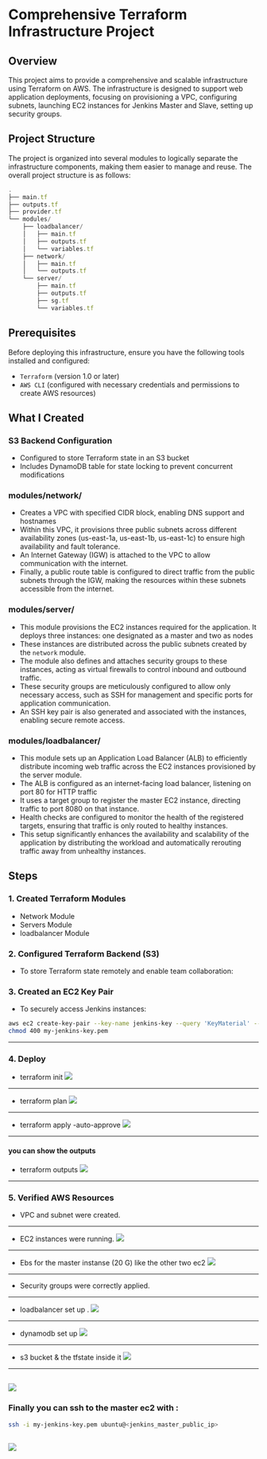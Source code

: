 # Comprehensive Terraform Infrastructure Project
## Overview
This project aims to provide a comprehensive and scalable infrastructure using Terraform on AWS. The infrastructure is designed to support web application deployments, focusing on provisioning a VPC, configuring subnets, launching EC2 instances for Jenkins Master and Slave, setting up security groups.

## Project Structure
The project is organized into several modules to logically separate the infrastructure components, making them easier to manage and reuse. The overall project structure is as follows:
```JavaScript
. 
├── main.tf
├── outputs.tf
├── provider.tf
└── modules/
    ├── loadbalancer/
    │   ├── main.tf
    │   ├── outputs.tf
    │   └── variables.tf
    ├── network/
    │   ├── main.tf
    │   └── outputs.tf
    └── server/
        ├── main.tf
        ├── outputs.tf
        ├── sg.tf
        └── variables.tf
```
## Prerequisites
Before deploying this infrastructure, ensure you have the following tools installed and configured:
- `Terraform`  (version 1.0 or later)
- `AWS CLI`  (configured with necessary credentials and permissions to create AWS resources)



## What I Created
### S3 Backend Configuration
- Configured to store Terraform state in an S3 bucket
- Includes DynamoDB table for state locking to prevent concurrent modifications

### modules/network/
- Creates a VPC with specified CIDR block, enabling DNS support and hostnames
- Within this VPC, it provisions three public subnets across different availability zones (us-east-1a, us-east-1b, us-east-1c) to ensure high availability and fault tolerance.
- An Internet Gateway (IGW) is attached to the VPC to allow communication with the internet.
- Finally, a public route table is configured to direct traffic from the public subnets through the IGW, making the resources within these subnets accessible from the internet.

### modules/server/
- This module provisions the EC2 instances required for the application. It deploys three instances: one designated as a master and two as nodes
- These instances are distributed across the public subnets created by the `network` module.
- The module also defines and attaches security groups to these instances, acting as virtual firewalls to control inbound and outbound traffic. 
- These security groups are meticulously configured to allow only necessary access, such as SSH for management and specific ports for application communication.
- An SSH key pair is also generated and associated with the instances, enabling secure remote access.

### modules/loadbalancer/
- This module sets up an Application Load Balancer (ALB) to efficiently distribute incoming web traffic across the EC2 instances provisioned by the server module.
- The ALB is configured as an internet-facing load balancer, listening on port 80 for HTTP traffic
- It uses a target group to register the master EC2 instance, directing traffic to port 8080 on that instance.
- Health checks are configured to monitor the health of the registered targets, ensuring that traffic is only routed to healthy instances.
- This setup significantly enhances the availability and scalability of the application by distributing the workload and automatically rerouting traffic away from unhealthy instances.


## Steps
### 1. Created Terraform Modules
- Network Module
- Servers Module
- loadbalancer Module

### 2. Configured Terraform Backend (S3)
- To store Terraform state remotely and enable team collaboration:

### 3. Created an EC2 Key Pair
- To securely access Jenkins instances:
```bash
aws ec2 create-key-pair --key-name jenkins-key --query 'KeyMaterial' --output text > my-jenkins-key.pem
chmod 400 my-jenkins-key.pem 
```
---

### 4. Deploy

- terraform init
![](https://github.com/Mohamedmagdy220/-CloudDevOpsProject/blob/main/Terraform-infra/images/terraform-init.png)
---

- terraform plan
![](https://github.com/Mohamedmagdy220/-CloudDevOpsProject/blob/main/Terraform-infra/images/terraform-plan2.png)
---

- terraform apply -auto-approve
![](https://github.com/Mohamedmagdy220/-CloudDevOpsProject/blob/main/Terraform-infra/images/terraform-apply.png)
---

#### you can show the outputs 
- terraform outputs
 ![](https://github.com/Mohamedmagdy220/-CloudDevOpsProject/blob/main/Terraform-infra/images/terraform-outputs.png)
---

### 5. Verified AWS Resources
- VPC and subnet were created.
![]()
---

- EC2 instances were running.
![](https://github.com/Mohamedmagdy220/-CloudDevOpsProject/blob/main/Terraform-infra/images/list%20ec2.png)
---

- Ebs for the master instanse (20 G) like the other two ec2
![](https://github.com/Mohamedmagdy220/-CloudDevOpsProject/blob/main/Terraform-infra/images/Ebs%20for%20the%20master%20like%20the%20other%20two%20ec2.png)
---

- Security groups were correctly applied.
![]()
---

- loadbalancer set up .
![](https://github.com/Mohamedmagdy220/-CloudDevOpsProject/blob/main/Terraform-infra/images/loadbalancers.png)
---

- dynamodb set up
![](https://github.com/Mohamedmagdy220/-CloudDevOpsProject/blob/main/Terraform-infra/images/lock%20by%20dynamodb.png)
---

- s3 bucket & the tfstate inside it 
![](https://github.com/Mohamedmagdy220/-CloudDevOpsProject/blob/main/Terraform-infra/images/s3-bucket.png)
---

![](https://github.com/Mohamedmagdy220/-CloudDevOpsProject/blob/main/Terraform-infra/images/tfstate%20in%20s3-bucket.png)
---


### Finally you can ssh to the master ec2 with :
```bash
ssh -i my-jenkins-key.pem ubuntu@<jenkins_master_public_ip>
```

![](https://github.com/Mohamedmagdy220/-CloudDevOpsProject/blob/main/Terraform-infra/images/ssh%20to%20the%20master%20ec2.png)
---


